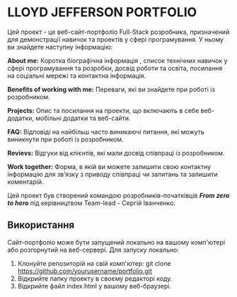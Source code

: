 # LLOYD JEFFERSON PORTFOLIO
Цей проект - це веб-сайт-портфоліо Full-Stack pозробника, призначений для демонстрації  навичок та проектів у сфері програмування. 
У ньому ви знайдете наступну інформацію:

  **About me:** Коротка біографічна інформація , список технічних навичок у сфері програмування та розробки, досвід роботи та освіта, посилання на соціальні мережі та контактна інформація.
  
  **Benefits of working with me:** Переваги, які ви знайдете при роботі із розробником.
  
  **Projects:** Опис та посилання на проекти, що включають в себе веб-додатки, мобільні додатки та веб-сайти.
  
  **FAQ:** Відповіді на найбільш часто виникаючі питання, які можуть виникнути при роботі із розробником.
  
  **Revievs:** Відгуки від клієнтів, які мали досвід співпраці із розробником.
  
  **Work together:** Форма, в якій ви можете залишити свою контактну інформацію для зв’язку з приводу співпраці чи запитань та залишити коментарій.

Цей проект був створений командою розробників-початківців ***From zero to hero*** під керівництвом Team-lead - Сергій Іванченко.

## Використання

Сайт-портфоліо може бути запущений локально на вашому комп'ютері або розгорнутий на веб-сервері. Для запуску локально:

1. Клонуйте репозиторій на свій комп'ютер: git clone https://github.com/yourusername/portfolio.git
2. Відкрийте папку проекту в своєму редакторі коду.
3. Відкрийте файл index.html у вашому веб-браузері.
